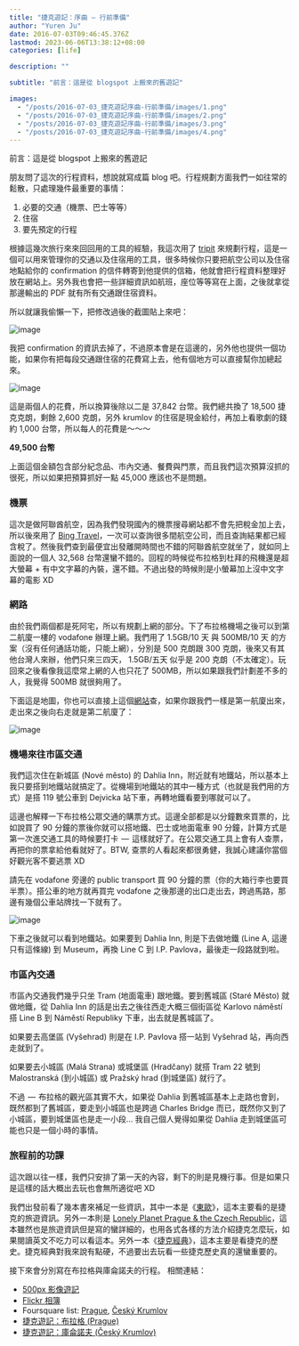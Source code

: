 ```yaml
---
title: "捷克遊記：序曲 — 行前準備"
author: "Yuren Ju"
date: 2016-07-03T09:46:45.376Z
lastmod: 2023-06-06T13:38:12+08:00
categories: [life]

description: ""

subtitle: "前言：這是從 blogspot 上搬來的舊遊記"

images:
  - "/posts/2016-07-03_捷克遊記序曲-行前準備/images/1.png"
  - "/posts/2016-07-03_捷克遊記序曲-行前準備/images/2.png"
  - "/posts/2016-07-03_捷克遊記序曲-行前準備/images/3.png"
  - "/posts/2016-07-03_捷克遊記序曲-行前準備/images/4.png"
---
```


前言：這是從 blogspot 上搬來的舊遊記

朋友問了這次的行程資料，想說就寫成篇 blog 吧。行程規劃方面我們一如往常的鬆散，只處理幾件最重要的事情：

1.  必要的交通（機票、巴士等等）
2.  住宿
3.  要先預定的行程

根據這幾次旅行來來回回用的工具的經驗，我這次用了 [tripit](https://www.tripit.com/) 來規劃行程，這是一個可以用來管理你的交通以及住宿用的工具，很多時候你只要把航空公司以及住宿地點給你的 confirmation 的信件轉寄到他提供的信箱，他就會把行程資料整理好放在網站上。另外我也會把一些詳細資訊如航班，座位等等寫在上面，之後就拿從那邊輸出的 PDF 就有所有交通跟住宿資料。

所以就讓我偷懶一下，把修改過後的截圖貼上來吧：

![image](/posts/2016-07-03_捷克遊記序曲-行前準備/images/1.png#layoutTextWidth)

我把 confirmation 的資訊去掉了，不過原本會是在這邊的，另外他也提供一個功能，如果你有把每段交通跟住宿的花費寫上去，他有個地方可以直接幫你加總起來。

![image](/posts/2016-07-03_捷克遊記序曲-行前準備/images/2.png#layoutTextWidth)

這是兩個人的花費，所以換算後除以二是 37,842 台幣。我們總共換了 18,500 捷克克朗，剩餘 2,600 克朗，另外 krumlov 的住宿是現金給付，再加上看歌劇的錢約 1,000 台幣，所以每人的花費是～～～

**49,500 台幣**

上面這個金額包含部分紀念品、市內交通、餐費與門票，而且我們這次預算沒抓的很死，所以如果把預算抓好一點 45,000 應該也不是問題。

### 機票

這次是做阿聯酋航空，因為我們發現國內的機票搜尋網站都不會先把稅金加上去，所以後來用了 [Bing Travel](http://www.bing.com/travel)，一次可以查詢很多間航空公司，而且查詢結果都已經含稅了。然後我們查到最便宜出發離開時間也不錯的阿聯酋航空就坐了，就如同上面說的一個人 32,568 台幣還蠻不錯的。回程的時候從布拉格到杜拜的飛機還是超大螢幕 + 有中文字幕的內裝，還不錯。不過出發的時候則是小螢幕加上沒中文字幕的電影 XD

### 網路

由於我們兩個都是死阿宅，所以有規劃上網的部分。下了布拉格機場之後可以到第二航廈一樓的 vodafone 辦理上網。我們用了 1.5GB/10 天 與 500MB/10 天 的方案（沒有任何通話功能，只能上網），分別是 500 克朗跟 300 克朗，後來又有其他台灣人來辦，他們只來三四天， 1.5GB/五天 似乎是 200 克朗（不太確定）。玩回來之後看像我這麼常上網的人也只花了 500MB，所以如果跟我們計劃差不多的人，我覺得 500MB 就很夠用了。

下面這是地圖，你也可以直接上這個[網站](http://map.prg.aero/)查，如果你跟我們一樣是第一航廈出來，走出來之後向右走就是第二航廈了：

![image](/posts/2016-07-03_捷克遊記序曲-行前準備/images/3.png#layoutTextWidth)

### 機場來往市區交通

我們這次住在新城區 (Nové město) 的 Dahlia Inn，附近就有地鐵站，所以基本上我只要搭到地鐵站就搞定了。從機場到地鐵站的其中一種方式（也就是我們用的方式）是搭 119 號公車到 Dejvicka 站下車，再轉地鐵看要到哪就可以了。

這邊也解釋一下布拉格公眾交通的購票方式。這邊全部都是以分鐘數來買票的，比如說買了 90 分鐘的票後你就可以搭地鐵、巴士或地面電車 90 分鐘，計算方式是第一次進交通工具的時候要打卡  —  這樣就好了。在公眾交通工具上會有人查票，再把你的票拿給他看就好了。BTW, 查票的人看起來都很勇健，我誠心建議你當個好觀光客不要逃票 XD

請先在 vodafone 旁邊的 public transport 買 90 分鐘的票（你的大箱行李也要買半票）。搭公車的地方就再買完 vodafone 之後那邊的出口走出去，跨過馬路，那邊有幾個公車站牌找一下就有了。

![image](/posts/2016-07-03_捷克遊記序曲-行前準備/images/4.png#layoutTextWidth)

下車之後就可以看到地鐵站。如果要到 Dahlia Inn, 則是下去做地鐵 (Line A, 這邊只有這條線) 到 Museum，再換 Line C 到 I.P. Pavlova，最後走一段路就到啦。

### 市區內交通

市區內交通我們幾乎只坐 Tram (地面電車) 跟地鐵。要到舊城區 (Staré Město) 就做地鐵，從 Dahlia Inn 的話是出去之後往西走大概三個街區從 Karlovo náměstí 搭 Line B 到 Náměstí Republiky 下車，出去就是舊城區了。

如果要去高堡區 (Vyšehrad) 則是在 I.P. Pavlova 搭一站到 Vyšehrad 站，再向西走就到了。

如果要去小城區 (Malá Strana) 或城堡區 (Hradčany) 就搭 Tram 22 號到 Malostranská (到小城區) 或 Pražský hrad (到城堡區) 就行了。

不過  —  布拉格的觀光區其實不大，如果從 Dahlia 到舊城區基本上走路也會到，既然都到了舊城區，要走到小城區也是跨過 Charles Bridge 而已，既然你又到了小城區，要到城堡區也是走一小段… 我自己個人覺得如果從 Dahlia 走到城堡區可能也只是一個小時的事情。

### 旅程前的功課

這次跟以往一樣，我們只安排了第一天的內容，剩下的則是見機行事。但是如果只是這樣的話大概出去玩也會無所適從吧 XD

我們出發前看了幾本書來補足一些資訊，其中一本是《[東歐](http://www.taaze.tw/sing.html?pid=11100158149)》，這本主要看的是捷克的旅遊資訊。另外一本則是 [Lonely Planet Prague &amp; the Czech Republic](http://amzn.com/B00AR2MS4M)，這本雖然也是旅遊資訊但是寫的蠻詳細的，也用各式各樣的方法介紹捷克怎麼玩，如果閱讀英文不吃力可以看這本。另外一本《[捷克經典](http://www.taaze.tw/sing.html?pid=11100568963)》，這本主要是看捷克的歷史。捷克經典對我來說有點硬，不過要出去玩看一些捷克歷史真的還蠻重要的。

接下來會分別寫在布拉格與庫侖諾夫的行程。 相關連結：

- [500px 影像遊記](http://500px.com/yurenju/stories/3942451/prague-cesky-krumlov)
- [Flickr 相簿](https://www.flickr.com/photos/yurenju/sets/72157644187458437/)
- Foursquare list: [Prague](https://foursquare.com/yurenju/list/prague), [Český Krumlov](https://foursquare.com/yurenju/list/%C4%8Desk%C3%BD-krumlov)
- [捷克遊記：布拉格 (Prague)](/posts/2016-07-03_%E6%8D%B7%E5%85%8B%E9%81%8A%E8%A8%98%E5%B8%83%E6%8B%89%E6%A0%BC-prague/)
- [捷克遊記：庫侖諾夫 (Český Krumlov)](/posts/2014-05-18_%E6%8D%B7%E5%85%8B%E9%81%8A%E8%A8%98%E5%BA%AB%E4%BE%96%E8%AB%BE%E5%A4%AB-%C4%8Desk%C3%BD-krumlov/)
